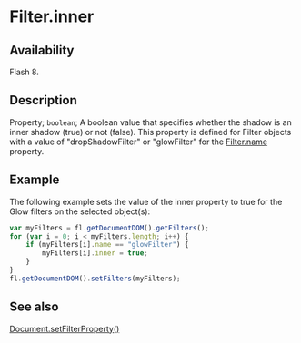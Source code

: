 # Filter.inner

## Availability

Flash 8.

## Description

Property; `boolean`; A boolean value that specifies whether the shadow is an inner shadow (true) or not (false). This property is defined for Filter objects with a value of "dropShadowFilter" or "glowFilter" for the [Filter.name](../Filter_object/Filter13.md) property.

## Example

The following example sets the value of the inner property to true for the Glow filters on the selected object(s):

```javascript
var myFilters = fl.getDocumentDOM().getFilters();
for (var i = 0; i < myFilters.length; i++) {
    if (myFilters[i].name == "glowFilter") {
        myFilters[i].inner = true;
    }
}
fl.getDocumentDOM().setFilters(myFilters);
```

## See also

[Document.setFilterProperty()](../Document_object/Document520.md)
